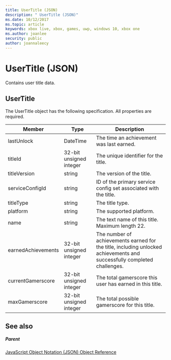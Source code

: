 ```yaml
---
title: UserTitle (JSON)
description: " UserTitle (JSON)"
ms.date: 10/12/2017
ms.topic: article
keywords: xbox live, xbox, games, uwp, windows 10, xbox one
ms.author: joanlee
security: public
author: joannaleecy
---
```


# UserTitle (JSON)
Contains user title data. 
<a id="ID4EN"></a>

 
## UserTitle
 
The UserTitle object has the following specification. All properties are required.
 
| Member| Type| Description| 
| --- | --- | --- | 
| lastUnlock| DateTime| The time an achievement was last earned.| 
| titleId| 32-bit unsigned integer| The unique identifier for the title.| 
| titleVersion| string| The version of the title.| 
| serviceConfigId| string| ID of the primary service config set associated with the title.| 
| titleType| string| The title type.| 
| platform| string| The supported platform.| 
| name| string| The text name of this title. Maximum length 22.| 
| earnedAchievements| 32-bit unsigned integer| The number of achievements earned for the title, including unlocked achievements and successfully completed challenges.| 
| currentGamerscore| 32-bit unsigned integer| The total gamerscore this user has earned in this title.| 
| maxGamerscore| 32-bit unsigned integer| The total possible gamerscore for this title.| 
  
<a id="ID4EFE"></a>

 
## See also
 
<a id="ID4EHE"></a>

 
##### Parent 

[JavaScript Object Notation (JSON) Object Reference](atoc-xboxlivews-reference-json.md)

   